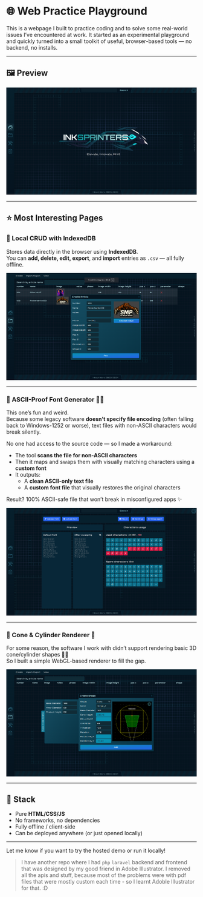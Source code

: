 # 🌐 Web Practice Playground

This is a webpage I built to practice coding and to solve some real-world issues I’ve encountered at work. It started as an experimental playground and quickly turned into a small toolkit of useful, browser-based tools — no backend, no installs.

---

## 🖼️ Preview

![Landing Page](./screen1.png)

---

## ⭐ Most Interesting Pages

### 🔸 Local CRUD with IndexedDB
Stores data directly in the browser using **IndexedDB**.  
You can **add, delete, edit, export**, and **import** entries as `.csv` — all fully offline.

![CRUD with IndexedDB](./screen2.png)

---

### 🔸 ASCII-Proof Font Generator 🧙‍♂️
This one’s fun and weird.  
Because some legacy software **doesn’t specify file encoding** (often falling back to Windows-1252 or worse), text files with non-ASCII characters would break silently.

No one had access to the source code — so I made a workaround:
- The tool **scans the file for non-ASCII characters**
- Then it maps and swaps them with visually matching characters using a **custom font**
- It outputs:
  - A **clean ASCII-only text file**
  - A **custom font file** that visually restores the original characters

Result? 100% ASCII-safe file that won’t break in misconfigured apps ✨

![ASCII Font Generator](./screen3.png)

---

### 🔸 Cone & Cylinder Renderer 🧱
For some reason, the software I work with didn’t support rendering basic 3D cone/cylinder shapes 🤷‍♂️  
So I built a simple WebGL-based renderer to fill the gap.

![Cone and Cylinder Renderer](./screen4.png)

---

## 🧩 Stack
- Pure **HTML/CSS/JS**
- No frameworks, no dependencies
- Fully offline / client-side
- Can be deployed anywhere (or just opened locally)

---

Let me know if you want to try the hosted demo or run it locally!

> I have another repo where I had `php` `laravel` backend and frontend that was designed by my good friend in Adobe Illustrator. I removed all the apis and stuff, because most of the problems were with pdf files that were mostly custom each time - so I learnt Adoble Illustrator for that. :D
